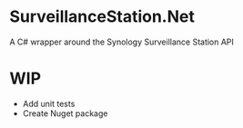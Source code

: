 # SurveillanceStation.Net
A C# wrapper around the Synology Surveillance Station API

# WIP
- Add unit tests
- Create Nuget package
